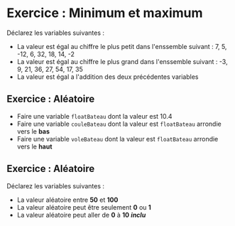 
# Exercice : Minimum et maximum

Déclarez les variables suivantes : 

- La valeur est égal au chiffre le plus petit dans l'enssemble suivant :  7, 5, -12, 6, 32, 18, 14, -2
- La valeur est égal au chiffre le plus grand dans l'enssemble suivant : -3, 9, 21, 36, 27, 54, 17, 35
- La valeur est égal a l'addition des deux précédentes variables

## Exercice : Aléatoire

- Faire une variable `floatBateau` dont la valeur est 10.4
- Faire une variable `couleBateau` dont la valeur est `floatBateau` arrondie vers le **bas**
- Faire une variable `voleBateau` dont la valeur est `floatBateau` arrondie vers le **haut**

## Exercice : Aléatoire

Déclarez les variables suivantes : 

- La valeur aléatoire entre **50** et **100**
- La valeur aléatoire peut être seulement **0** ou **1**
- La valeur aléatoire peut aller de **0** à **10** __*inclu*__
















